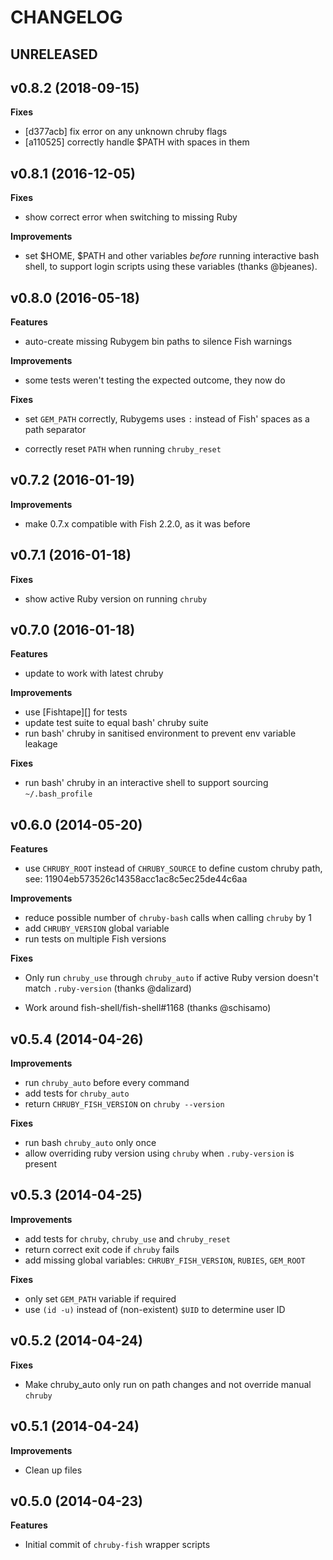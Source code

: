 # CHANGELOG

## UNRELEASED

## v0.8.2 (2018-09-15)

**Fixes**

- [d377acb] fix error on any unknown chruby flags
- [a110525] correctly handle $PATH with spaces in them

## v0.8.1 (2016-12-05)

**Fixes**

- show correct error when switching to missing Ruby

**Improvements**

- set $HOME, $PATH and other variables _before_ running interactive bash shell,
  to support login scripts using these variables (thanks @bjeanes).

## v0.8.0 (2016-05-18)

**Features**

- auto-create missing Rubygem bin paths to silence Fish warnings

**Improvements**

- some tests weren't testing the expected outcome, they now do

**Fixes**

- set `GEM_PATH` correctly, Rubygems uses `:` instead of Fish' spaces as a path
  separator

- correctly reset `PATH` when running `chruby_reset`

## v0.7.2 (2016-01-19)

**Improvements**

- make 0.7.x compatible with Fish 2.2.0, as it was before

## v0.7.1 (2016-01-18)

**Fixes**

- show active Ruby version on running `chruby`

## v0.7.0 (2016-01-18)

**Features**

- update to work with latest chruby

**Improvements**

- use [Fishtape][] for tests
- update test suite to equal bash' chruby suite
- run bash' chruby in sanitised environment to prevent env variable leakage

**Fixes**

- run bash' chruby in an interactive shell to support sourcing `~/.bash_profile`

## v0.6.0 (2014-05-20)

**Features**

- use `CHRUBY_ROOT` instead of `CHRUBY_SOURCE` to define custom chruby path,
  see: 11904eb573526c14358acc1ac8c5ec25de44c6aa

**Improvements**

- reduce possible number of `chruby-bash` calls when calling `chruby` by 1
- add `CHRUBY_VERSION` global variable
- run tests on multiple Fish versions

**Fixes**

- Only run `chruby_use` through `chruby_auto` if active Ruby version doesn't
  match `.ruby-version` (thanks @dalizard)

- Work around fish-shell/fish-shell#1168 (thanks @schisamo)

## v0.5.4 (2014-04-26)

**Improvements**

- run `chruby_auto` before every command
- add tests for `chruby_auto`
- return `CHRUBY_FISH_VERSION` on `chruby --version`

**Fixes**

- run bash `chruby_auto` only once
- allow overriding ruby version using `chruby` when `.ruby-version` is present

## v0.5.3 (2014-04-25)

**Improvements**

- add tests for `chruby`, `chruby_use` and `chruby_reset`
- return correct exit code if `chruby` fails
- add missing global variables: `CHRUBY_FISH_VERSION`, `RUBIES`, `GEM_ROOT`

**Fixes**

- only set `GEM_PATH` variable if required
- use `(id -u)` instead of (non-existent) `$UID` to determine user ID

## v0.5.2 (2014-04-24)

**Fixes**

- Make chruby_auto only run on path changes and not override manual `chruby`

## v0.5.1 (2014-04-24)

**Improvements**

- Clean up files

## v0.5.0 (2014-04-23)

**Features**

- Initial commit of `chruby-fish` wrapper scripts
